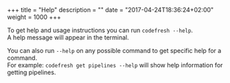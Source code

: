 +++
title = "Help"
description = ""
date = "2017-04-24T18:36:24+02:00"
weight = 1000
+++

To get help and usage instructions you can run `codefresh --help`.<br />
A help message will appear in the terminal.<br />

You can also run `--help` on any possible command to get specific help for a command.<br /> 
For example: `codefresh get pipelines --help` will show help information for getting pipelines.

